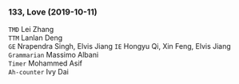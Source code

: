 ### 133, Love (2019-10-11)
`TMD` Lei Zhang   
`TTM` Lanlan Deng   
`GE`  Nrapendra Singh, Elvis Jiang
`IE` Hongyu Qi, Xin Feng, Elvis Jiang         
`Grammarian` Massimo Albani    
`Timer` Mohammed Asif    
`Ah-counter` Ivy Dai   

